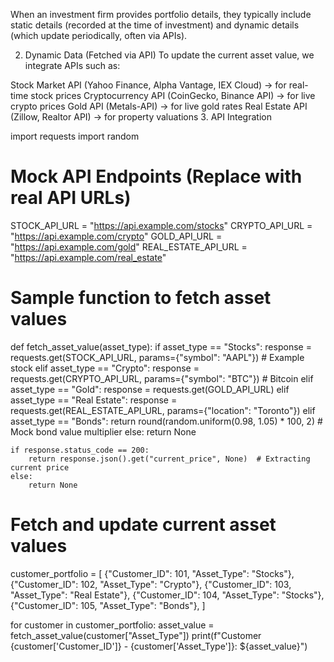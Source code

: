 When an investment firm provides portfolio details, they typically include static details (recorded at the time of investment) and dynamic details (which update periodically, often via APIs).



2. Dynamic Data (Fetched via API)
To update the current asset value, we integrate APIs such as:

Stock Market API (Yahoo Finance, Alpha Vantage, IEX Cloud) → for real-time stock prices
Cryptocurrency API (CoinGecko, Binance API) → for live crypto prices
Gold API (Metals-API) → for live gold rates
Real Estate API (Zillow, Realtor API) → for property valuations
3. API Integration


import requests
import random

# Mock API Endpoints (Replace with real API URLs)
STOCK_API_URL = "https://api.example.com/stocks"
CRYPTO_API_URL = "https://api.example.com/crypto"
GOLD_API_URL = "https://api.example.com/gold"
REAL_ESTATE_API_URL = "https://api.example.com/real_estate"

# Sample function to fetch asset values
def fetch_asset_value(asset_type):
    if asset_type == "Stocks":
        response = requests.get(STOCK_API_URL, params={"symbol": "AAPL"})  # Example stock
    elif asset_type == "Crypto":
        response = requests.get(CRYPTO_API_URL, params={"symbol": "BTC"})  # Bitcoin
    elif asset_type == "Gold":
        response = requests.get(GOLD_API_URL)
    elif asset_type == "Real Estate":
        response = requests.get(REAL_ESTATE_API_URL, params={"location": "Toronto"})
    elif asset_type == "Bonds":
        return round(random.uniform(0.98, 1.05) * 100, 2)  # Mock bond value multiplier
    else:
        return None

    if response.status_code == 200:
        return response.json().get("current_price", None)  # Extracting current price
    else:
        return None

# Fetch and update current asset values
customer_portfolio = [
    {"Customer_ID": 101, "Asset_Type": "Stocks"},
    {"Customer_ID": 102, "Asset_Type": "Crypto"},
    {"Customer_ID": 103, "Asset_Type": "Real Estate"},
    {"Customer_ID": 104, "Asset_Type": "Stocks"},
    {"Customer_ID": 105, "Asset_Type": "Bonds"},
]

for customer in customer_portfolio:
    asset_value = fetch_asset_value(customer["Asset_Type"])
    print(f"Customer {customer['Customer_ID']} - {customer['Asset_Type']}: ${asset_value}")

